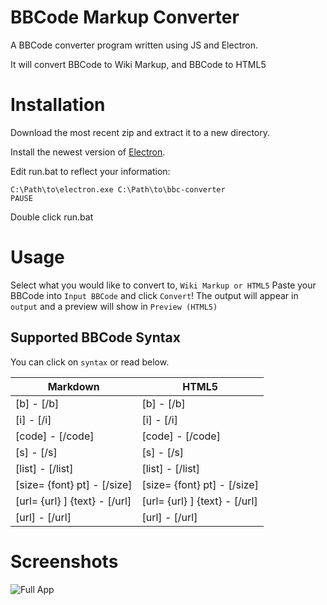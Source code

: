 # BBCode Markup Converter
A BBCode converter program written using JS and Electron.

It will convert BBCode to Wiki Markup, and BBCode to HTML5

# Installation
Download the most recent zip and extract it to a new directory.

Install the newest version of [Electron](https://github.com/electron/electron/releases).

Edit run.bat to reflect your information:

```batch
C:\Path\to\electron.exe C:\Path\to\bbc-converter
PAUSE
```

Double click run.bat

# Usage
Select what you would like to convert to, `Wiki Markup or HTML5`
Paste your BBCode into `Input BBCode` and click `Convert`!
The output will appear in `output` and a preview will show in `Preview (HTML5)`

## Supported BBCode Syntax
You can click on `syntax` or read below.

Markdown | HTML5
------------ | -------------
[b] - [/b] | [b] - [/b]
[i] - [/i] | [i] - [/i]
[code] - [/code] | [code] - [/code]
[s] - [/s] | [s] - [/s]
[list] - [/list] | [list] - [/list]
[size= {font} pt] - [/size] | [size= {font} pt] - [/size]
[url= {url} ] {text} - [/url] | [url= {url} ] {text} - [/url]
[url] - [/url] | [url] - [/url]

# Screenshots
![Full App](http://i.imgur.com/SOk466A.png)
